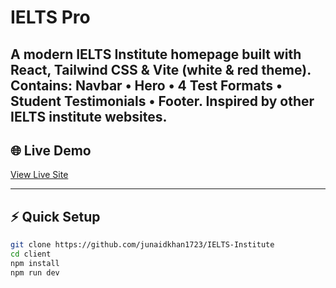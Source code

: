 # IELTS Pro

A modern IELTS Institute homepage built with **React**, **Tailwind CSS** & **Vite** (white & red theme).  
Contains: Navbar • Hero • 4 Test Formats • Student Testimonials • Footer.
Inspired by other IELTS institute websites.
---

## 🌐 Live Demo  
[View Live Site](https://ielts-pro-one.vercel.app/)

---

## ⚡ Quick Setup  

```bash
git clone https://github.com/junaidkhan1723/IELTS-Institute
cd client
npm install
npm run dev 
